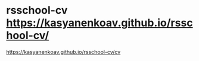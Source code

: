 # rsschool-cv https://kasyanenkoav.github.io/rsschool-cv/
https://kasyanenkoav.github.io/rsschool-cv/cv

